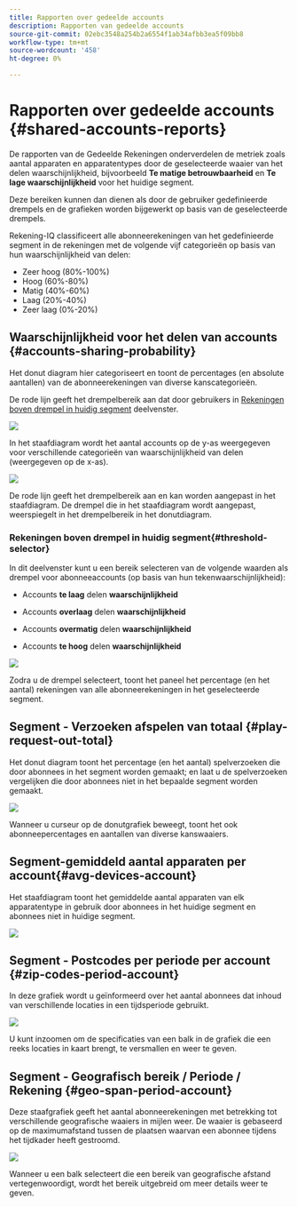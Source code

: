 ```yaml
---
title: Rapporten over gedeelde accounts
description: Rapporten van gedeelde accounts
source-git-commit: 02ebc3548a254b2a6554f1ab34afbb3ea5f09bb8
workflow-type: tm+mt
source-wordcount: '458'
ht-degree: 0%

---
```


# Rapporten over gedeelde accounts {#shared-accounts-reports}

De rapporten van de Gedeelde Rekeningen onderverdelen de metriek zoals aantal apparaten en apparatentypes door de geselecteerde waaier van het delen waarschijnlijkheid, bijvoorbeeld **Te matige betrouwbaarheid** en **Te lage waarschijnlijkheid** voor het huidige segment.

Deze bereiken kunnen dan dienen als door de gebruiker gedefinieerde drempels en de grafieken worden bijgewerkt op basis van de geselecteerde drempels.

Rekening-IQ classificeert alle abonneerekeningen van het gedefinieerde segment in de rekeningen met de volgende vijf categorieën op basis van hun waarschijnlijkheid van delen:

* Zeer hoog (80%-100%)
* Hoog (60%-80%)
* Matig (40%-60%)
* Laag (20%-40%)
* Zeer laag (0%-20%)

## Waarschijnlijkheid voor het delen van accounts {#accounts-sharing-probability}

Het donut diagram hier categoriseert en toont de percentages (en absolute aantallen) van de abonneerekeningen van diverse kanscategorieën.

De rode lijn geeft het drempelbereik aan dat door gebruikers in [Rekeningen boven drempel in huidig segment](#threshold-selector) deelvenster.

![](assets/accounts-sharing-probability-pie.png)

In het staafdiagram wordt het aantal accounts op de y-as weergegeven voor verschillende categorieën van waarschijnlijkheid van delen (weergegeven op de x-as).

![](assets/accounts-sharing-probability-bar.png)

De rode lijn geeft het drempelbereik aan en kan worden aangepast in het staafdiagram. De drempel die in het staafdiagram wordt aangepast, weerspiegelt in het drempelbereik in het donutdiagram.

<!--![](assets/shared-accounts-rep.gif)-->

### Rekeningen boven drempel in huidig segment{#threshold-selector}

In dit deelvenster kunt u een bereik selecteren van de volgende waarden als drempel voor abonneeaccounts (op basis van hun tekenwaarschijnlijkheid):

* Accounts **te laag** delen **waarschijnlijkheid**

* Accounts **overlaag** delen **waarschijnlijkheid**

* Accounts **overmatig** delen **waarschijnlijkheid**

* Accounts **te hoog** delen **waarschijnlijkheid**

![](assets/threshold-selector-shared-accounts.png)

Zodra u de drempel selecteert, toont het paneel het percentage (en het aantal) rekeningen van alle abonneerekeningen in het geselecteerde segment.

## Segment - Verzoeken afspelen van totaal {#play-request-out-total}

Het donut diagram toont het percentage (en het aantal) spelverzoeken die door abonnees in het segment worden gemaakt; en laat u de spelverzoeken vergelijken die door abonnees niet in het bepaalde segment worden gemaakt.

![](assets/play-req-outof-total.png)

Wanneer u curseur op de donutgrafiek beweegt, toont het ook abonneepercentages en aantallen van diverse kanswaaiers.

<!--![](assets/play-request-total.gif)-->

## Segment-gemiddeld aantal apparaten per account{#avg-devices-account}

Het staafdiagram toont het gemiddelde aantal apparaten van elk apparatentype in gebruik door abonnees in het huidige segment en abonnees niet in huidige segment.

![](assets/avg-devices-per-acc.png)

## Segment - Postcodes per periode per account {#zip-codes-period-account}

In deze grafiek wordt u geïnformeerd over het aantal abonnees dat inhoud van verschillende locaties in een tijdsperiode gebruikt.

![](assets/zip-period-account.png)

U kunt inzoomen om de specificaties van een balk in de grafiek die een reeks locaties in kaart brengt, te versmallen en weer te geven.

<!--![](assets/zip-code-period.gif)-->

## Segment - Geografisch bereik / Periode / Rekening {#geo-span-period-account}

Deze staafgrafiek geeft het aantal abonneerekeningen met betrekking tot verschillende geografische waaiers in mijlen weer. De waaier is gebaseerd op de maximumafstand tussen de plaatsen waarvan een abonnee tijdens het tijdkader heeft gestroomd.

<!--Total number of users ...

How many accounts are within 99 miles of each other.....and how many are apart. 

Based on points on the map.-->

![](assets/geogr-span-account.png)

Wanneer u een balk selecteert die een bereik van geografische afstand vertegenwoordigt, wordt het bereik uitgebreid om meer details weer te geven.

<!--![](assets/geo-span-period-acc.gif)-->
